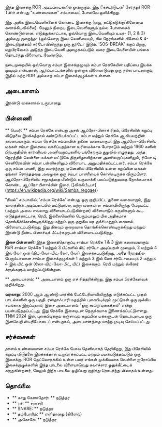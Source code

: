 இந்த இசைக்கு ROR அடிப்படைகளில் ஒன்றாகும். இது (‘கச்டர்டுடன்’ சேர்ந்து) ROR-Tune
என்பது “உண்மையான” சம்பாவைப் போலவே ஒலிக்கிறது.

இது அதிக இடைவெளிகளைக் கொண்ட இசைக்கு (ஏழு, தட்டுகடுக்கு/கிளேவை கணக்கிடவில்லை).
மேலும் நிறைய இடைவெளிகளும் நல்ல போனசைக் கொண்டுள்ளன. எடுத்துக்காட்டாக, ஒவ்வொரு
இடைவெளியும் உயர்- (1, 2 & 3) அல்லது குறைந்த- (ஒவ்வொரு இடைவெளியையும், சில
நேரங்களில் கிளேவ் & 4-இடைநிறுத்தம்) சுர்டோவிலிருந்து ஒரு சூர்டோ இடும்.
‘SOS-BREAK’ க்குப் பிறகு, மறுபிரவேசம் அடுத்த இடைவெளி அழைக்கப்படும் வரை
இடைவேளையின் பங்கை தொடர்ந்து விளையாட வேண்டும்.

நடைமுறையில் ஒவ்வொரு சம்பா இசைக்குழுவும் சம்பா ரெக்கேயின் பதிப்பை இயக்க முடியும்
என்பதால், ஆர்ப்பாட்டங்களில் ஒன்றாக விளையாடுவது ஒரு நல்ல பாடலாகும், இதில் மற்ற
ROR அல்லாத சம்பா இசைக்குழுக்கள் உள்ளன.

## அடையாளம்

இரண்டு கைகளால் உருவானது

## பின்னணி

** பெயர்: ** சம்பா ரெக்கே என்பது அசல் ஆப்ரோ-பிளாக் ரிதம், பிரேசிலில் கறுப்பு
விடுதலை இயக்கத்தால் கண்டுபிடிக்கப்பட்ட சம்பா மற்றும் ரெக்கே ஆகியவற்றின்
கலவையாகும். சம்பா ரெக்கே சம்பாவின் துணை வகையாகும், இது ஆப்ரோ-பிரேசிலிய மக்கள்
சம்பா இசையை வாசிப்பதற்கான உரிமைக்காக போராடும் மற்றும் 1960 களின் பிற்பகுதியில்
கார்னிவல் அணிவகுப்புகளில் பங்கேற்கும் சூழலில் எழுந்தது. அந்த நேரத்தில் வெள்ளை
மக்கள் மட்டுமே திருவிழாவிற்கான அணிவகுப்புகளிலும், ரியோ டி செனிரோவின் சம்பா
பள்ளிகளிலும் விளையாட அனுமதிக்கப்பட்டனர். சம்பா ரெக்கே ஒரு சம்பா பாணி, இது
வளர்ந்தது, ஏனெனில் பிரேசிலில் உள்ள கறுப்பின மக்கள் தங்கள் சொந்தத்தை அழைக்க ஒரு
சம்பா பாணியைக் கொண்டிருக்க விரும்பினர். ஆப்ரோ-பிரேசிலிய சமூகத்தை மீண்டும்
உருவாக்கி பலப்படுத்துவதை நோக்கமாகக் கொண்ட ஆப்ரோ பிளாக்சின் இசை. ([விக்கிபீடியா]
(https://en.wikipedia.org/wiki/Samba_reggae))

“ரியல்” சம்பாவில், ‘சம்பா ரெக்கே’ என்பது ஒரு குறிப்பிட்ட துணை வகையாகும், இது
தாளத்தின் அடிப்படையில் மட்டுமல்ல, மற்ற வகையான சம்பாவிலிருந்து வேறுபட்ட (மற்றும்
அவை எவ்வாறு விளையாடப்படுகின்றன) விளையாடும் கருவிகளும் கூட. எடுத்துக்காட்டாக,
ரெபி, இல்லையெனில் பெரும்பாலும் மிக அதிகமாக தொங்கிக்கொண்டிருக்கிறது மற்றும் ஒரு
குறுகிய மர குச்சி மற்றும் கையால் விளையாடப்படுகிறது, இது மிகவும் குறைவாக
தொங்கிக்கொண்டிருக்கிறது மற்றும் இரண்டு நீண்ட பிளாச்டிக் பீட்டர்களுடன்
விளையாடப்படுகிறது.

**இசை பின்னணி:** இந்த இசைத்தொகுப்பு சாம்பா ரெக்கே 1 & 3 இன் கலவையாகும். RoR
சாம்பா ரெக்கே 1 மற்றும் 3 பீட்களில் மிட் சர்டோ அடிப்பதன் மூலமும், 2 மற்றும் 4
இல் லோ ஒன் (மிட்-லோ-மிட்-லோ, லோ) இசைக்கப்படுகிறது, அதே நேரத்தில் பெரும்பாலான
சாம்பா இசைக்குழுக்கள் 1 மற்றும் 3 இல் லோ சர்டோவையும் 2 மற்றும் 4 இல் மிட் ஒன்
(லோ-மிட்-லோ-மிட், மிட்) இசைக்கும். ரெபி மற்றும் ஸ்னேர் க்ரூவ்களும்
மாற்றப்படுகின்றன.

** அடையாளம்: ** அடையாளம் ஒரு எச் சித்தரிக்கிறது, இது சம்பா ரெக்கேவைக்
குறிக்கிறது.

**வரலாறு:** 2000 ஆம் ஆண்டு பார்கிங் பேட்டேரியாவிலிருந்து எடுக்கப்பட்ட முதல்
பாடல்களின் ஒரு பகுதி. ரஸ்தாஃபாரி மதத்தில் புகைபிடிக்கும் மூட்டுகள் ஒரு முக்கிய
சடங்காக இருப்பதால், இசை அடையாளம் "ஒரு கூட்டு புகைத்தல்" என்று
பயன்படுத்தப்பட்டது, இது ரெக்கே இசையுடன் நெருக்கமாக இணைக்கப்பட்டுள்ளது. TNM 2024
இல், புகைபிடிக்கும் கஞ்சாவும் கறுப்பின மக்களுடன் தொடர்புடைய ஒரு இனவெறி
ஸ்டீரியோடைப் என்பதால், அடையாளத்தை மாற்ற முடிவு செய்யப்பட்டது.

## சர்ச்சைகள்

தாளம் உண்மையான சம்பா ரெக்கே போல தெளிவாகத் தெரிகிறது, இது பிரேசிலில் கறுப்பு
விடுதலை இயக்கத்தால் உருவாக்கப்பட்ட மற்றும் பயன்படுத்தப்படும் ஒரு இசைக்கு. ROR
நெட்வொர்க்கில் உள்ள பலர் எங்கள் முக்கியமாக வெள்ளை ஐரோப்பிய இசைக்குழுக்களில் இந்த
பாடலை விளையாடுவது கலாச்சார ஒதுக்கீட்டைக் கருதுகின்றனர், மேலும் இந்த பாடலை
ஒழிப்பது குறித்து தொடர்ந்து விவாதம் உள்ளது.

## தொல்லை

* ** காது கேளாதோர்: ** நடுத்தர
* ** ரச்: ** சராசரி
* ** SNARE: ** நடுத்தர
* ** தம்போரிம்: ** எளிதானது (கிளேவ்)
* ** அகோகே: ** நடுத்தர
